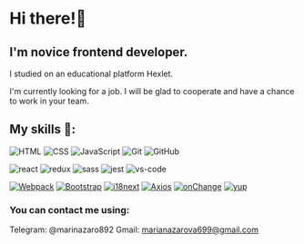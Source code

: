 # Hi there!👋 
## I'm novice frontend developer.
I studied on an educational platform Hexlet.

I'm currently looking for a job.  I will be glad to cooperate and have a chance to work in your team.

## My skills 💪:

![HTML](https://img.shields.io/badge/-HTML-333?style=for-the-badge&logo=html5)
![CSS](https://img.shields.io/badge/-CSS-333?style=for-the-badge&logo=css3&logoColor=blue)
![JavaScript](https://img.shields.io/badge/-JavaScript-333?style=for-the-badge&logo=javascript)
![Git](https://img.shields.io/badge/-Git-333?style=for-the-badge&logo=Git)
![GitHub](https://img.shields.io/badge/-GitHub-333?style=for-the-badge&logo=GitHub)

![react](https://img.shields.io/badge/React-20232A?style=for-the-badge&logo=react&logoColor=61DAFB)
![redux](https://img.shields.io/badge/Redux-593D88?style=for-the-badge&logo=redux&logoColor=white)
![sass](https://img.shields.io/badge/SASS-CC6699?style=for-the-badge&logo=sass&logoColor=white)
![jest](https://img.shields.io/badge/Jest-C21325?style=for-the-badge&logo=jest&logoColor=white)
![vs-code](https://img.shields.io/badge/VS_Code-007ACC?style=for-the-badge&logo=Visual-Studio-Code&logoColor=white)

[![Webpack][Webpack-badge]][Webpack-url]
[![Bootstrap][Bootstrap-badge]][Bootstrap-url]
[![i18next][i18next-badge]][i18next-url]
[![Axios][Axios-badge]][Axios-url]
[![onChange][onChange-badge]][onChange-url]
[![yup][yup-badge]][yup-url]

[Webpack-badge]: https://img.shields.io/badge/Webpack-1A6BAC?style=flat&logo=webpack&logoColor=white
[Webpack-url]: https://webpack.js.org

[Bootstrap-badge]: https://img.shields.io/badge/Bootstrap-712CF9?style=flat&logo=bootstrap&logoColor=white
[Bootstrap-url]: https://getbootstrap.com

[i18next-badge]: https://img.shields.io/badge/i18next-26A69A?style=flat&logo=i18next&logoColor=white
[i18next-url]: https://www.i18next.com

[Axios-badge]: https://img.shields.io/badge/Axios-5A29E4?style=flat&logo=i18next&logoColor=white
[Axios-url]: https://axios-http.com

[onChange-badge]: https://img.shields.io/badge/onChange-gray?style=flat&logoColor=white
[onChange-url]: https://github.com/jquense/yup

[yup-badge]: https://img.shields.io/badge/yup-gray?style=flat&logoColor=white
[yup-url]: https://github.com/sindresorhus/on-change

### You can contact me using:

 Telegram: @marinazaro892
 Gmail: marianazarova699@gmail.com
